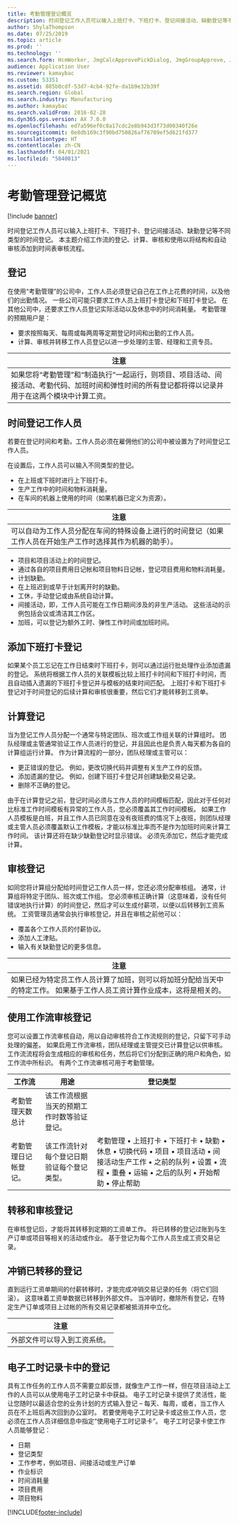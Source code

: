 ```yaml
---
title: 考勤管理登记概览
description: 时间登记工作人员可以输入上班打卡、下班打卡、登记间接活动、缺勤登记等不同类型的时间登记。 本主题介绍工作流的登记、计算、审核和使用以将结构和自动审核添加到时间表审核流程。
author: ShylaThompson
ms.date: 07/25/2019
ms.topic: article
ms.prod: ''
ms.technology: ''
ms.search.form: HcmWorker, JmgCalcApprovePickDialog, JmgGroupApprove, JmgGroupCalc, JmgGroupSigningTable, JmgRegistration, JmgTimeCalcParmeters, WorkflowTableListPageRnr, JmgRegistrationSetup, JmgStampTrans, JmgStampJournalTrans
audience: Application User
ms.reviewer: kamaybac
ms.custom: 53351
ms.assetid: 885b0cdf-53d7-4cb4-92fe-da1b9e32b39f
ms.search.region: Global
ms.search.industry: Manufacturing
ms.author: kamaybac
ms.search.validFrom: 2016-02-28
ms.dyn365.ops.version: AX 7.0.0
ms.openlocfilehash: ed7a596ef0c8a17cdc2e8b943d3f73d00340f26e
ms.sourcegitcommit: 0e8db169c3f90bd750826af76709ef5d621fd377
ms.translationtype: HT
ms.contentlocale: zh-CN
ms.lasthandoff: 04/01/2021
ms.locfileid: "5840813"
---
```

# <a name="time-and-attendance-registration-overview"></a>考勤管理登记概览

[!include [banner](../includes/banner.md)]

时间登记工作人员可以输入上班打卡、下班打卡、登记间接活动、缺勤登记等不同类型的时间登记。 本主题介绍工作流的登记、计算、审核和使用以将结构和自动审核添加到时间表审核流程。 

<a name="registrations"></a>登记
-------------

在使用“考勤管理”的公司中，工作人员必须登记自己在工作上花费的时间，以及他们的出勤情况。 一些公司可能只要求工作人员上班打卡登记和下班打卡登记。 在其他公司中，还要求工作人员登记实际活动以及休息中的时间消耗量。 考勤管理的预期用户是：
-   要求按照每天、每周或每两周等定期登记时间和出勤的工作人员。
-   计算、审核并转移工作人员登记以进一步处理的主管、经理和工资专员。

| **注意**                                                                                                                                                                                                                                                    |
|-------------------------------------------------------------------------------------------------------------------------------------------------------------------------------------------------------------------------------------------------------------|
| 如果您将“考勤管理”和“制造执行”一起运行，则项目、项目活动、间接活动、考勤代码、加班时间和弹性时间的所有登记都将得以记录并用于在这两个模块中计算工资。 |

## <a name="time-registrations-workers"></a> 时间登记工作人员
若要在登记时间和考勤，工作人员必须在雇佣他们的公司中被设置为了时间登记工作人员。

在设置后，工作人员可以输入不同类型的登记。

-   在上班或下班时进行上下班打卡。
-   生产工作中的时间和物料消耗量。
-   在车间的机器上使用的时间（如果机器已定义为资源）。

| **注意**                                                                                                                                                                                                                      |
|-------------------------------------------------------------------------------------------------------------------------------------------------------------------------------------------------------------------------------|
| 可以自动为工作人员分配在车间的特殊设备上进行的时间登记（如果工作人员在开始生产工作时选择其作为机器的助手）。 |

-   项目和项目活动上的时间登记。
-   通过各自的项目费用日记帐和项目物料日记帐，登记项目费用和物料消耗量。
-   计划缺勤。
-   在上班迟到或早于计划离开时的缺勤。
-   工休，手动登记或由系统自动计算。
-   间接活动，即，工作人员可能在工作日期间涉及的非生产活动。 这些活动的示例包括会议或清洁其工作区。
-   加班，可以登记为额外工时、弹性工作时间或加班时间。

## <a name="adding-clock-out-registrations"></a>添加下班打卡登记
如果某个员工忘记在工作日结束时下班打卡，则可以通过运行批处理作业添加遗漏的登记。 系统将根据工作人员的关联模板比较上班打卡时间和下班打卡时间，而且自动插入遗漏的下班打卡登记并与模板的结束时间匹配。 上班打卡和下班打卡登记对于时间登记的后续计算和审核很重要，然后它们才能转移到工资单。

## <a name="calculating-registrations"></a>计算登记
当为登记工作人员分配一个通常与特定团队、班次或工作组关联的计算组时。 团队经理或主管通常验证工作人员进行的登记，并且因此也是负责人每天都为各自的计算组运行计算。 作为计算流程的一部分，团队经理或主管可以：
-   更正错误的登记。 例如，更改切换代码并调整有关生产工作的反馈。
-   添加遗漏的登记。 例如，创建下班打卡登记并创建缺勤交易记录。
-   删除不正确的登记。

由于在计算登记之前，登记时间必须与工作人员的时间模板匹配，因此对于任何对比标准工作时间模板有异常的工作人员，您必须覆盖其工作时间模板。 如果工作人员模板是白班，并且工作人员已同意在没有夜班费的情况下上夜班，则团队经理或主管人员必须覆盖默认工作模板，才能以标准比率而不是作为加班时间来计算工作时间。 该计算还将在缺少缺勤登记时显示错误。 必须先添加它，然后才能完成计算。

## <a name="approving-registrations"></a>审核登记
如同您将计算组分配给时间登记工作人员一样，您还必须分配审核组。 通常，计算组将特定于团队、班次或工作组。 您必须审核正确计算（这意味着，没有任何错误地执行计算）的时间登记，然后才可以生成付薪项，以便以后转移到工资系统。 工资管理员通常会执行审核登记，并且在审核之前他可以：
-   覆盖各个工作人员的付薪协议。
-   添加人工津贴。
-   输入有关缺勤登记的更多信息。

| **注意**                                                                                                                                                                             |
|--------------------------------------------------------------------------------------------------------------------------------------------------------------------------------------|
| 如果已经为特定员工作人员计算了加班，则可以将加班分配给当天中的特定工作。 如果基于工作人员工资计算作业成本，这将是相关的。 |

## <a name="approving-registrations-using-workflow"></a>使用工作流审核登记
您可以设置工作流审核自动，用以自动审核符合工作流规则的登记，只留下可手动处理的偏差。 如果启用工作流审核，团队经理或主管提交已计算登记以供审核。 工作流流程将会生成相应的审核和任务，然后将它们分配到正确的用户和角色，如工作流中所标识。 有两个工作流审核可用于考勤管理。

| 工作流                                  | 用途                                                                                                   | 登记类型                                                                                                                                                                                                                                     |
|-------------------------------------------|-----------------------------------------------------------------------------------------------------------|-------------------------------------------------------------------------------------------------------------------------------------------------------------------------------------------------------------------------------------------------------|
| 考勤管理天数总计            | 该工作流根据当天的预期工作时数等验证登记。 |                                                                                                                                                                                                                                                       |
| 考勤管理日记帐登记。 | 该工作流针对每个登记日期验证每个登记类型。                           | 考勤管理 • 上班打卡 • 下班打卡 • 缺勤 • 休息 • 切换代码 • 项目 • 项目活动 • 间接活动生产工作 • 之前的队列 • 设置 • 流程 • 重叠 • 运输 • 之后的队列 • 开始帮助 • 停止帮助 |



## <a name="transferring-approved-registrations"></a>转移和审核登记
在审核登记后，才能将其转移到定期的工资单工作。 将已转移的登记过账到与生产订单或项目等相关的活动或作业。 基于登记为每个工作人员生成工资交易记录。  

## <a name="reversing-transferred-registrations"></a>冲销已转移的登记
直到运行工资单期间的付薪转移时，才能完成冲销交易记录的任务（将它们回滚）。 这意味着工资单数据已转移到外部文件。 当冲销时，撤除所有登记，在特定生产订单或项目上过帐的所有交易记录都被抵消并中立化。

| **注意**                                                 |
|----------------------------------------------------------|
| 外部文件可以导入到工资系统。 |

## <a name="registrations-in-electronic-timecards"></a>电子工时记录卡中的登记
具有工作任务的工作人员不需要立即反馈，就像生产工作一样，但在项目活动上工作的人员可以从使用电子工时记录卡中获益。 电子工时记录卡提供了灵活性，能让您随时以最适合您的业务计划的方式输入登记 – 每天、每周，或者，当工作人员在不上班后再次回到办公室时。 若要使用电子工时记录卡或这些工作人员，您必须在工作人员详细信息中指定“使用电子工时记录卡”。 电子工时记录卡使工作人员能够登记：

-   日期
-   登记类型
-   工作参考，例如项目、间接活动或生产订单
-   作业标识
-   时间消耗量
-   项目费用
-   项目物料






[!INCLUDE[footer-include](../../includes/footer-banner.md)]